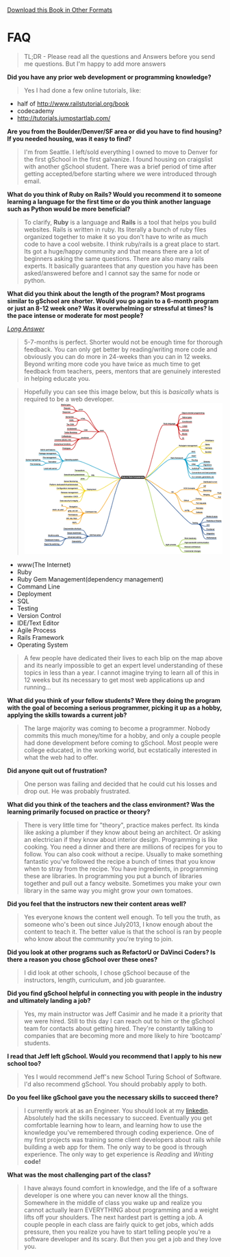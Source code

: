 [Download this Book in Other Formats](https://www.gitbook.io/book/blairanderson/i-went-to-gschool)

# FAQ

>TL;DR - Please read all the questions and Answers before you send me questions. But I'm happy to add more answers

**Did you  have any prior web development or programming knowledge?**
> Yes I had done a few online tutorials, like:
  -  half of http://www.railstutorial.org/book
  -  codecademy
  -  http://tutorials.jumpstartlab.com/

**Are you from the Boulder/Denver/SF area or did you have to find housing? If you needed housing, was it easy to find?**
> I'm from Seattle. I left/sold everything I owned to move to Denver for the first gSchool in the first galvanize. I found housing on craigslist with another gSchool student. There was a brief period of time after getting accepted/before starting where we were introduced through email.

**What do you think of Ruby on Rails? Would you recommend it to someone learning a language for the first time or do you think another language such as Python would be more beneficial?**
> To clarify, **Ruby** is a language and **Rails** is a tool that helps you build websites. Rails is written in ruby. Its literally a bunch of ruby files organized together to make it so you don't have to write as much code to have a cool website.
> I think ruby/rails is a great place to start. Its got a huge/happy community and that means there are a lot of beginners asking the same questions. There are also many rails experts.  It basically guarantees that any question you have has been asked/answered before and I cannot say the same for node or python.

**What did you think about the length of the program? Most programs similar to gSchool are shorter. Would you go again to a 6-month program or just an 8-12 week one? Was it overwhelming or stressful at times? Is the pace intense or moderate for most people?**

[*Long Answer*]()


> 5-7-months is perfect. Shorter would not be enough time for thorough feedback. You can only get better by reading/writing more code and obviously you can do more in 24-weeks than you can in 12 weeks. Beyond writing more code you have twice as much time to get feedback from teachers, peers, mentors that are genuinely interested in helping educate you.

> Hopefully you can see this image below, but this is *basically* whats is required to be a web developer.
[![Alt text](/cover.png)](/cover.png)


- www(The Internet)
- Ruby
- Ruby Gem Management(dependency management)
- Command Line
- Deployment
- SQL
- Testing
- Version Control
- IDE/Text Editor
- Agile Process
- Rails Framework
- Operating System

> A few people have dedicated their lives to each blip on the map above and its nearly impossible to get an expert level understanding of these topics in less than a year. I cannot imagine trying to learn all of this in 12 weeks but its necessary to get most web applications up and running...

**What did you think of your fellow students? Were they doing the program with the goal of becoming a serious programmer, picking it up as a hobby, applying the skills towards a current job?**
> The large majority was coming to become a programmer. Nobody commits this much money/time for a hobby, and only a couple people had done development before coming to gSchool. Most people were college educated, in the working world, but ecstatically interested in what the web had to offer.

**Did anyone quit out of frustration?**
> One person was failing and decided that he could cut his losses and drop out. He was probably frustrated.

**What did you think of the teachers and the class environment? Was the learning primarily focused on practice or theory?**
> There is very little time for "theory", practice makes perfect. Its kinda like asking a plumber if they know about being an architect. Or asking an electrician if they know about interior design. Programming is like cooking. You need a dinner and there are millions of recipes for you to follow. You can also cook without a recipe. Usually to make something fantastic you've followed the recipe a bunch of times that you know when to stray from the recipe. You have ingredients, in programming these are libraries. In programming you put a bunch of libraries together and pull out a fancy website. Sometimes you make your own library in the same way you might grow your own tomatoes.  

**Did you feel that the instructors new their content areas well?**
> Yes everyone knows the content well enough. To tell you the truth, as someone who's been out since July2013, I know enough about the content to teach it. The better value is that the school is ran by people who know about the community you're trying to join.  

**Did you look at other programs such as RefactorU or DaVinci Coders? Is there a reason you chose gSchool over these ones?**
> I did look at other schools, I chose gSchool because of the instructors, length, curriculum, and job guarantee.  

**Did you find gSchool helpful in connecting you with people in the industry and ultimately landing a job?**
> Yes, my main instructor was Jeff Casimir and he made it a priority that we were hired. Still to this day I can reach out to him or the gSchool team for contacts about getting hired. They're constantly talking to companies that are becoming more and more likely to hire 'bootcamp' students.


**I read that Jeff left gSchool. Would you recommend that I apply to his new school too?**
> Yes I would recommend Jeff's new School Turing School of Software. I'd also recommend gSchool. You should probably apply to both.


**Do you feel like gSchool gave you the necessary skills to succeed there?**
> I currently work at as an Engineer. You should look at my [linkedin](https://www.linkedin.com/in/andersonblair/). Absolutely had the skills necessary to succeed. Eventually you get comfortable learning how to learn, and learning how to use the knowledge you've remembered through coding experience. One of my first projects was training some client developers about rails while building a web app for them.  The only way to be good is through experience. The only way to get experience is *Reading* and *Writing* **code!**

**What was the most challenging part of the class?**
> I have always found comfort in knowledge, and the life of a software developer is one where you can never know all the things. Somewhere in the middle of class you wake up and realize you cannot actually learn EVERYTHING about programming and a weight lifts off your shoulders. The next hardest part is getting a job. A couple people in each class are fairly quick to get jobs, which adds pressure, then you realize you have to start telling people you're a software developer and its scary. But then you get a job and they love you.
